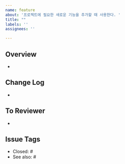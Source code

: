 ```yaml
---
name: feature
about: '프로젝트에 필요한 새로운 기능을 추가할 때 사용한다. '
title: ""
labels: ''
assignees: ''

---
```

## Overview
- 

## Change Log
- 

## To Reviewer
- 

## Issue Tags
- Closed: #
- See also: #